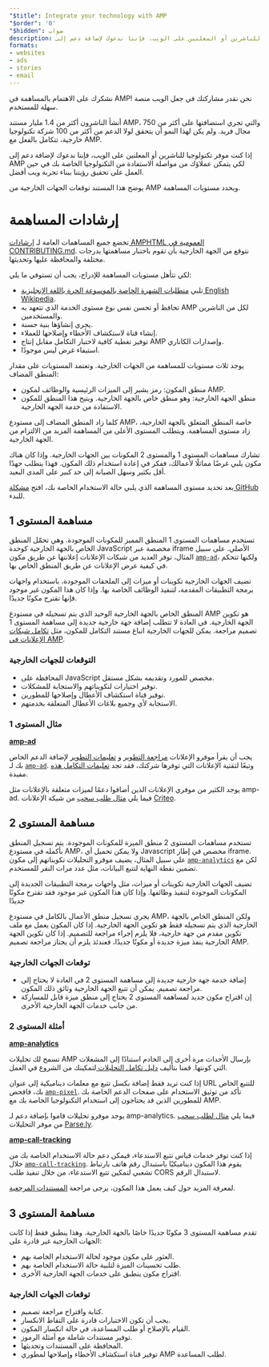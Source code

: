 ```yaml
---
"$title": Integrate your technology with AMP
"$order": '0'
"$hidden": صواب
description: إذا كنت موفر تكنولوجيا للناشرين أو المعلنين على الويب، فإننا ندعوك لإضافة دعم إلى AMP لكي يتمكن عملاؤك من مواصلة الاستفادة من التكنولوجيا الخاصة بك و...
formats:
- websites
- ads
- stories
- email
---
```


نشكرك على الاهتمام بالمساهمة في AMP! نحن نقدر مشاركتك في جعل الويب منصة سهلة للمستخدم.

أنشأ الناشرون أكثر من 1.4 مليار مستند AMP، والتي تجري استضافتها على أكثر من 750 مجال فريد. ولم يكن لهذا النمو أن يتحقق لولا الدعم من أكثر من 100 شركة تكنولوجيا خارجية، تتكامل بالفعل مع AMP.

إذا كنت موفر تكنولوجيا للناشرين أو المعلنين على الويب، فإننا ندعوك لإضافة دعم إلى AMP لكي يتمكن عملاؤك من مواصلة الاستفادة من التكنولوجيا الخاصة بك في حين العمل على تحقيق رؤيتنا ببناء تجربة ويب أفضل.

يوضح هذا المستند توقعات الجهات الخارجية من AMP ويحدد مستويات المساهمة.

# إرشادات المساهمة

تخضع جميع المساهمات العامة لـ [إرشادات AMPHTML العمومية في CONTRIBUTING.md](https://github.com/ampproject/amphtml/blob/master/CONTRIBUTING.md). نتوقع من الجهة الخارجية بأن تقوم باختبار مساهمتها بدرجات مختلفة والمحافظة عليها وتحديثها.

لكي تتأهل مستويات المساهمة للإدراج، يجب أن تستوفي ما يلي:

- تلبي [متطلبات الشهرة الخاصة بالموسوعة الحرة باللغة الإنجليزية English Wikipedia](https://en.wikipedia.org/wiki/Wikipedia:Notability).
- تحافظ أو تحسن نفس نوع مستوى الخدمة الذي تتعهد به AMP لكل من الناشرين والمستخدمين.
- يجري إنشاؤها بنية حسنة.
- إنشاء قناة لاستكشاف الأخطاء وإصلاحها للعملاء.
- توفير تغطية كافية لاختبار التكامل مقابل إنتاج AMP وإصدارات الكاناري.
- استيفاء غرض ليس موجودًا.

يوجد ثلاث مستويات للمساهمة من الجهات الخارجية. وتعتمد المستويات على مقدار المنطق المضاف:

- منطق المكون: رمز يشير إلى الميزات الرئيسية والوظائف لمكون AMP.
- منطق الجهة الخارجية: وهو منطق خاص بالجهة الخارجية. ويتيح هذا المنطق للمكون الاستفادة من خدمة الجهة الخارجية.

كلما زاد المنطق المضاف إلى مستودع AMP، خاصة المنطق المتعلق بالجهة الخارجية، زاد مستوى المساهمة. ويتطلب المستوى الأعلى من المساهمة المزيد من الالتزام من الجهة الخارجية.

تشارك مساهمات المستوى 1 والمستوى 2 المكونات بين الجهات الخارجية. وإذا كان هناك مكون يلبي غرضًا مماثلًا لأعمالك، ففكر في إعادة استخدام ذلك المكون. فهذا يتطلب جهدًا أقل بكثير وسهل الصيانة إلى حد كبير على المدى البعيد.

بعد تحديد مستوى المساهمة الذي يلبي حالة الاستخدام الخاصة بك، افتح [مشكلة GitHub ](https://github.com/ampproject/amphtml/issues/new) للبدء.

## مساهمة المستوى 1

تستخدم مساهمات المستوى 1 المنطق المميز للمكونات الموجودة. وهي تحمّل المنطق الخاص بالجهة الخارجية كوحدة JavaScript مخصصة عبر iframe الأصلي. على سبيل المثال، توفر العديد من شبكات الإعلانات إعلانتها عن طريق مكون [`amp-ad`](../../../components/reference/amp-ad.md)، ولكنها تتحكم في كيفية عرض الإعلانات عن طريق المنطق الخاص بها.

تضيف الجهات الخارجية تكوينات أو ميزات إلى الملحقات الموجودة، باستخدام واجهات برمجة التطبيقات المقدمة، لتنفيذ الوظائف الخاصة بها. وإذا كان هذا المكون غير موجود فإنها تقترح مكونًا جديدًا.

المنطق الخاص بالجهة الخارجية الوحيد الذي يتم تسجيله في مستودع AMP هو تكوين الجهة الخارجية. في العادة لا تتطلب إضافة جهة خارجية جديدة إلى مساهمة المستوى 1 تصميم مراجعة. يمكن للجهات الخارجية اتباع مستند التكامل للمكون، مثل [تكامل شبكات الإعلانات في AMP](https://github.com/ampproject/amphtml/blob/master/ads/README.md).

### التوقعات للجهات الخارجية

- المحافظة على JavaScript مخصص للمورد وتقديمه بشكل مستقل.
- توفير اختبارات لتكويناتهم والاستجابة للمشكلات.
- توفير قناة استكشاف الأعطال وإصلاحها للمطورين.
- الاستجابة لأي وجميع بلاغات الأعطال المتعلقة بخدمتهم.

### مثال المستوى 1

[**amp-ad**](../../../components/reference/amp-ad.md)

يجب أن يقرأ موفرو الإعلانات [مراجعة التطوير](https://github.com/ampproject/amphtml/tree/master/ads#overview) و [تعليمات التطوير](https://github.com/ampproject/amphtml/tree/master/ads#developer-guidelines-for-a-pull-request) لإضافة الدعم الخاص بك لـ [`amp-ad`](../../../components/reference/amp-ad.md). وتبعًا لتقنية الإعلانات التي توفرها شركتك، فقد تجد [تعليمات التكامل هذه ](/content/amp-dev/documentation/guides-and-tutorials/contribute/vendor-contributions/ad-integration-guide.md?format=ads)مفيدة.

يوجد الكثير من موفري الإعلانات الذين أضافوا دعمًا لميزات متعلقة بالإعلانات مثل amp-ad. فيما يلي [مثال طلب سحب](https://github.com/ampproject/amphtml/pull/2299) من شبكة الإعلانات [Criteo](https://github.com/ampproject/amphtml/blob/master/ads/criteo.md).

## مساهمة المستوى 2

تستخدم مساهمات المستوى 2 منطق الميزة للمكونات الموجودة. يتم تسجيل المنطق بأكمله في مستودع AMP، ولا يمكن تحميل أي Javascript مخصص في إطار iframe. على سبيل المثال، يضيف موفرو التحليلات تكويناتهم إلى مكون [`amp-analytics`](../../../components/reference/amp-analytics.md) لكن مع تضمين نقطة النهاية لتتبع البيانات، مثل عدد مرات النقر للمستخدم.

تضيف الجهات الخارجية تكوينات أو ميزات، مثل واجهات برمجة التطبيقات الجديدة إلى المكونات الموجودة لتنفيذ وظائفها. وإذا كان هذا المكون غير موجود فقد تقترح مكونًا جديدًا

يجري تسجيل منطق الأعمال بالكامل في مستودع AMP، ولكن المنطق الخاص بالجهة الخارجية الذي يتم تسجيله فقط هو تكوين الجهة الخارجية. إذا كان المكون يعمل مع ملف تكوين مقدم من جهة خارجية، فلا يلزم إجراء مراجعة للتصميم. إذا كان تكوين الجهة الخارجية ينفذ ميزة جديدة أو مكونًا جديدًا، فعندئذ يلزم أن يجتاز مراجعة تصميم AMP.

### توقعات الجهات الخارجية

- إضافة خدمة جهة خارجية جديدة إلى مساهمة المستوى 2 في العادة لا يحتاج إلى مراجعة تصميم. يمكن أن تتبع الجهة الخارجية وثائق ذلك المكون.
- إن اقتراح مكون جديد لمساهمة المستوى 2 يحتاج إلى منطق ميزة قابل للمساركة من جانب خدمات الجهة الخارجية الأخرى.

### أمثلة المستوى 2

[**amp-analytics**](../../../components/reference/amp-analytics.md)

تسمح لك تحليلات AMP بإرسال الأحداث مرة أخرى إلى الخادم استنادًا إلى المشغلات التي كونتها. قمنا بتأليف [دليل تكامل التحليلات ](../../optimize-measure/configure-analytics/index.md) لتمكينك من الشروع في العمل.

إذا كنت تريد فقط إضافة بكسل تتبع مع معلمات ديناميكية إلى عنوان URL للتتبع الخاص بك، فافحص [`amp-pixel`](../../../components/reference/amp-pixel.md). تأكد من توثيق الاستخدام على صفحات الدعم الخاصة بك للمطورين الذين قد يحتاجون إلى استخدام التكنولوجيا الخاصة بك مع AMP.

يوجد موفرو تحليلات قاموا بإضافة دعم لـ amp-analytics. فيما يلي [مثال لطلب سحب](https://github.com/ampproject/amphtml/pull/1595) من موفر التحليلات [Parse.ly](https://www.parsely.com/help/integration/google-amp/).

[**amp-call-tracking**](../../../components/reference/amp-call-tracking.md)

إذا كنت توفر خدمات قياس تتبع الاستدعاء، فيمكن دعم حالة الاستخدام الخاصة بك من خلال [`amp-call-tracking`](../../../components/reference/amp-call-tracking.md). يقوم هذا المكون ديناميكيًا باستبدال رقم هاتف بارتباط تشعبي لتمكين تتبع الاستدعاء، من خلال تنفيذ طلب CORS لاستبدال الرقم.

لمعرفة المزيد حول كيف يعمل هذا المكون، يرجى مراجعة [المستندات المرجعية](../../../components/reference/amp-call-tracking.md).

## مساهمة المستوى 3

تقدم مساهمة المستوى 3 مكونًا جديدًا خاصًا بالجهة الخارجية. وهذا ينطبق فقط إذا كانت الجهات الخارجية غير قادرة على:

- العثور على مكون موجود لحالة الاستخدام الخاصة بهم.
- طلب تحسينات الميزة لتلبية حالة الاستخدام الخاصة بهم.
- اقتراح مكون ينطبق على خدمات الجهة الخارجية الأخرى.

### توقعات الجهات الخارجية

- كتابة واقتراح مراجعة تصميم.
- يجب أن تكون الاختبارات قادرة على التقاط الانكسار.
- القيام بالإصلاح أو طلب المساعدة، في حالة انكسار المكون.
- توفير مستندات شاملة مع أمثلة الرموز.
- المحافظة على المستندات وتحديثها.
- توفير قناة استكشاف الأخطاء وإصلاحها لمطوري AMP لطلب المساعدة.
